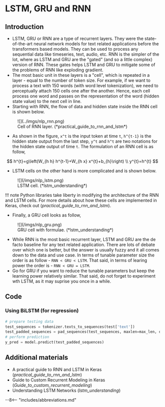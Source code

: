 LSTM, GRU and RNN
========================

## Introduction

- LSTM, GRU or RNN are a type of recurrent layers. They were the state-of-the-art neural network models for text related applications before the transformers based models. They can be used to process any sequential data like timeseries, text, audio, etc. RNN is the simpler of the lot, where as LSTM and GRU are the "gated" (and so a little complex) version of RNN. These gates helps LSTM and GRU to mitigate some of the problems of RNN like exploding gradient. 
- The most basic unit in these layers is a "cell", which is repeated in a layer - equal to the number of token size. For example, if we want to process a text with 150 words (with word level tokenization), we need to perceptually attach 150 cells one after the another. Hence, each cell process one word and passes on the representation of the word (hidden state value) to the next cell in line.
- Starting with RNN, the flow of data and hidden state inside the RNN cell is shown below.

<figure markdown> 
        ![](../imgs/nlp_rnn.png)
        <figcaption>Cell of RNN layer. (*practical_guide_to_rnn_and_lstm*)</figcaption>
        </figure>

- As shown in the figure, `x^t` is the input token at time `t`, `h^{t-1}` is the hidden state output from the last step, `y^t` and `h^t` are two notations for the hidden state output of time `t`. The formulation of an RNN cell is as follow, 

$$
h^{t}=g\left(W_{h h} h^{t-1}+W_{h x} x^{t}+b_{h}\right) \\
y^{t}=h^{t}
$$

- LSTM cells on the other hand is more complicated and is shown below.

<figure markdown> 
        ![](/imgs/nlp_lstm.png)
        <figcaption>LSTM cell. (*lstm_understanding*)</figcaption>
        </figure>

!!! note
    Python libraries take liberty in modifying the architecture of the RNN and LSTM cells. For more details about how these cells are implemented in Keras, check out (*practical_guide_to_rnn_and_lstm*). 

- Finally, a GRU cell looks as follow, 

<figure markdown> 
        ![](/imgs/nlp_gru.png)
        <figcaption>GRU cell with formulae. (*lstm_understanding*)</figcaption>
        </figure>

- While RNN is the most basic recurrent layer, LSTM and GRU are the de facto baseline for any text related application. There are lots of debate over which one is better, but the answer is usually fuzzy and it all comes down to the data and use case. In terms of tunable parameter size the order is as follow - `RNN < GRU < LSTM`. That said, in terms of learing power the order is -  `RNN < GRU = LSTM`. 
- Go for GRU if you want to reduce the tunable parameters but keep the learning power relatively similar. That said, do not forget to experiment wth LSTM, as it may suprise you once in a while.

## Code

### Using BiLSTM (for regression)

``` python linenums="1"
# prepare testing data
test_sequences = tokenizer.texts_to_sequences(test['text'])
test_padded_sequences = pad_sequences(test_sequences, maxlen=max_len, dtype='int32', padding='pre',truncating='pre', value=0)
# perform prediction
y_pred = model.predict(test_padded_sequences)
```

## Additional materials
- A practical guide to RNN and LSTM in Keras (*practical_guide_to_rnn_and_lstm*)
- Guide to Custom Recurrent Modeling in Keras (*Guide_to_custom_recurrent_modeling*)
- Understanding LSTM Networks (*lstm_understanding*)




--8<-- "includes/abbreviations.md"